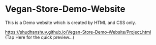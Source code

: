 # Vegan-Store-Demo-Website
This is a Demo website which is created by HTML and CSS only.

https://shudhanshuv.github.io/Vegan-Store-Demo-Website/Project.html (Tap Here for the quick preview...)

